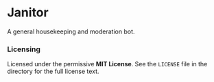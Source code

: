 # Janitor
A general housekeeping and moderation bot.

### Licensing
Licensed under the permissive **MIT License**. See the `LICENSE` file in the directory for the full license text.